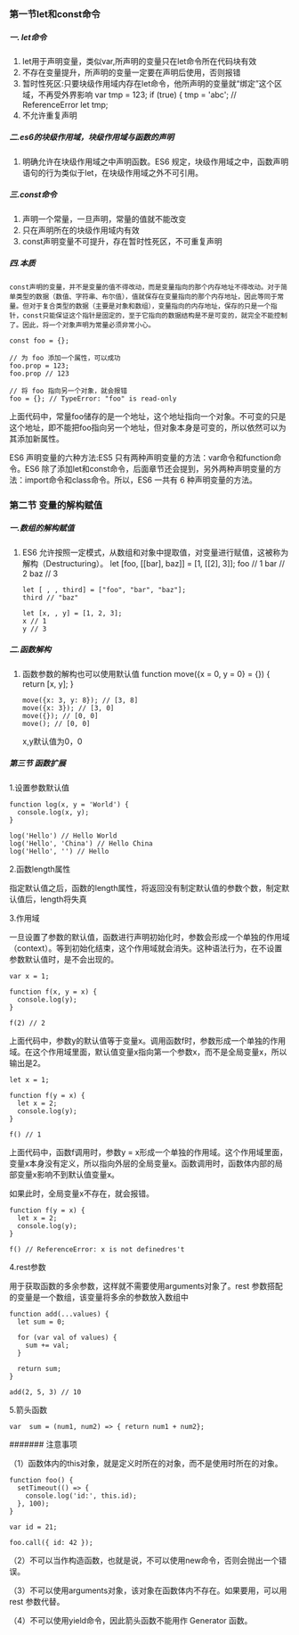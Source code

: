 ### 第一节let和const命令

##### 一. let命令

1. let用于声明变量，类似var,所声明的变量只在let命令所在代码块有效
2. 不存在变量提升，所声明的变量一定要在声明后使用，否则报错
3. 暂时性死区:只要块级作用域内存在let命令，他所声明的变量就“绑定”这个区域，不再受外界影响
       var tmp = 123;
       if (true) {
         tmp = 'abc'; // ReferenceError
         let tmp;
4. 不允许重复声明

##### 二.es6的块级作用域，块级作用域与函数的声明

1. 明确允许在块级作用域之中声明函数。ES6 规定，块级作用域之中，函数声明语句的行为类似于let，在块级作用域之外不可引用。 

##### 三.const命令

1. 声明一个常量，一旦声明，常量的值就不能改变
2. 只在声明所在的块级作用域内有效 
3. const声明变量不可提升，存在暂时性死区，不可重复声明

##### 四.本质

	const声明的变量，并不是变量的值不得改动，而是变量指向的那个内存地址不得改动。对于简单类型的数据（数值、字符串、布尔值），值就保存在变量指向的那个内存地址，因此等同于常量。但对于复合类型的数据（主要是对象和数组），变量指向的内存地址，保存的只是一个指针，const只能保证这个指针是固定的，至于它指向的数据结构是不是可变的，就完全不能控制了。因此，将一个对象声明为常量必须非常小心。 

    const foo = {};
    
    // 为 foo 添加一个属性，可以成功
    foo.prop = 123;
    foo.prop // 123
    
    // 将 foo 指向另一个对象，就会报错
    foo = {}; // TypeError: "foo" is read-only

上面代码中，常量foo储存的是一个地址，这个地址指向一个对象。不可变的只是这个地址，即不能把foo指向另一个地址，但对象本身是可变的，所以依然可以为其添加新属性。 

ES6 声明变量的六种方法:ES5 只有两种声明变量的方法：var命令和function命令。ES6 除了添加let和const命令，后面章节还会提到，另外两种声明变量的方法：import命令和class命令。所以，ES6 一共有 6 种声明变量的方法。



### 第二节 变量的解构赋值

##### 一.数组的解构赋值

1. ES6 允许按照一定模式，从数组和对象中提取值，对变量进行赋值，这被称为解构（Destructuring）。 
       let [foo, [[bar], baz]] = [1, [[2], 3]];
       foo // 1
       bar // 2
       baz // 3
       
       let [ , , third] = ["foo", "bar", "baz"];
       third // "baz"
       
       let [x, , y] = [1, 2, 3];
       x // 1
       y // 3

##### 二.函数解构

1. 函数参数的解构也可以使用默认值
       function move({x = 0, y = 0} = {}) {
         return [x, y];
       }
       
       move({x: 3, y: 8}); // [3, 8]
       move({x: 3}); // [3, 0]
       move({}); // [0, 0]
       move(); // [0, 0]
   x,y默认值为0，0

##### 第三节 函数扩展

1.设置参数默认值

    function log(x, y = 'World') {
      console.log(x, y);
    }
    
    log('Hello') // Hello World
    log('Hello', 'China') // Hello China
    log('Hello', '') // Hello
    

2.函数length属性

指定默认值之后，函数的length属性，将返回没有制定默认值的参数个数，制定默认值后，length将失真

3.作用域

一旦设置了参数的默认值，函数进行声明初始化时，参数会形成一个单独的作用域（context）。等到初始化结束，这个作用域就会消失。这种语法行为，在不设置参数默认值时，是不会出现的。

    var x = 1;
    
    function f(x, y = x) {
      console.log(y);
    }
    
    f(2) // 2

上面代码中，参数y的默认值等于变量x。调用函数f时，参数形成一个单独的作用域。在这个作用域里面，默认值变量x指向第一个参数x，而不是全局变量x，所以输出是2。

    let x = 1;
    
    function f(y = x) {
      let x = 2;
      console.log(y);
    }
    
    f() // 1

上面代码中，函数f调用时，参数y = x形成一个单独的作用域。这个作用域里面，变量x本身没有定义，所以指向外层的全局变量x。函数调用时，函数体内部的局部变量x影响不到默认值变量x。

如果此时，全局变量x不存在，就会报错。

    function f(y = x) {
      let x = 2;
      console.log(y);
    }
    
    f() // ReferenceError: x is not definedres't

4.rest参数

用于获取函数的多余参数，这样就不需要使用arguments对象了。rest 参数搭配的变量是一个数组，该变量将多余的参数放入数组中

    function add(...values) {
      let sum = 0;
    
      for (var val of values) {
        sum += val;
      }
    
      return sum;
    }
    
    add(2, 5, 3) // 10

5.箭头函数

    var  sum = (num1, num2) => { return num1 + num2};

####### 注意事项

（1）函数体内的this对象，就是定义时所在的对象，而不是使用时所在的对象。

    function foo() {
      setTimeout(() => {
        console.log('id:', this.id);
      }, 100);
    }
    
    var id = 21;
    
    foo.call({ id: 42 });

（2）不可以当作构造函数，也就是说，不可以使用new命令，否则会抛出一个错误。

（3）不可以使用arguments对象，该对象在函数体内不存在。如果要用，可以用 rest 参数代替。

（4）不可以使用yield命令，因此箭头函数不能用作 Generator 函数。




